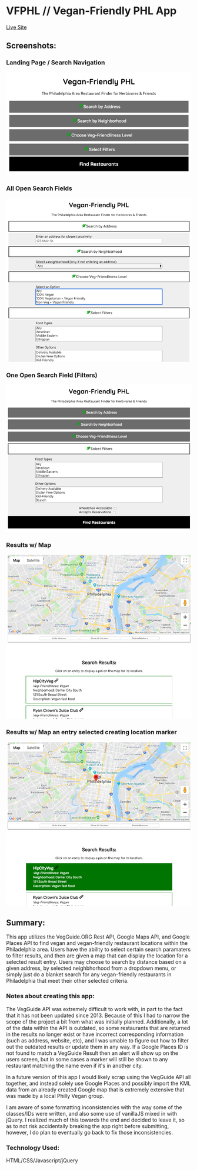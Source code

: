 # VFPHL // Vegan-Friendly PHL App

[Live Site](https://livetodeliver.github.io/VFPHL/)

## Screenshots:

### Landing Page / Search Navigation
![VPFPHL Screenshot of Landing Page/Search Nav](https://github.com/livetodeliver/VFPHL/blob/master/ScreenShot1.png)

### All Open Search Fields
![VPFPHL Screenshot of Landing Page/Search Nav](https://github.com/livetodeliver/VFPHL/blob/master/ScreenShot2.png)

### One Open Search Field (Filters)
![VPFPHL Screenshot of Landing Page/Search Nav](https://github.com/livetodeliver/VFPHL/blob/master/ScreenShot3.png)

### Results w/ Map
![VPFPHL Screenshot of Landing Page/Search Nav](https://github.com/livetodeliver/VFPHL/blob/master/ScreenShot4.png)


### Results w/ Map an entry selected creating location marker
![VPFPHL Screenshot of Landing Page/Search Nav](https://github.com/livetodeliver/VFPHL/blob/master/ScreenShot5.png)

## Summary:

This app utilizes the VegGuide.ORG Rest API, Google Maps API, and Google Places API to find vegan and vegan-friendly restaurant locations within the Philadelphia area.  Users have the ability to select certain search paramaters to filter results, and then are given a map that can display the location for a selected result entry. 
Users may choose to search by distance based on a given address, by selected neighbhorhood from a dropdown menu, or simply just do a blanket search for any vegan-friendly restaurants in Philadelphia that meet their other selected criteria. 

### Notes about creating this app:
The VegGuide API was extremely difficult to work with, in part to the fact that it has not been updated since 2013. Because of this I had to narrow the scope of the project a bit from what was initially planned. Additionally, a lot of the data within the API is outdated, so some restaurants that are returned in the results no longer exist or have incorrect corresponding information (such as address, website, etc), and I was umable to figure out how to filter out the outdated results or update them in any way. If a Google Places ID is not found to match a VegGuide Result then an alert will show up on the users screen, but in some cases a marker will still be shown to any restaurant matching the name even if it's in another city.  

In a future version of this app I would likely scrap using the VegGuide API all together, and instead solely use Google Places and possibly import the KML data from an already created Google map that is extremely extensive that was made by a local Philly Vegan group. 

I am aware of some formatting inconsistencies with the way some of the classes/IDs were written, and also some use of vanillaJS mixed in with jQuery.  I realized much of this towards the end and decided to leave it, so as to not risk accidentally breaking the app right before submitting, however, I do plan to eventually go back to fix those inconsistencies.

### Technology Used: 
HTML/CSS/Javascript/jQuery

